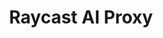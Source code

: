 ---
title: "Raycast AI Proxy"
description: "Proxy Raycast AI API to custom endpoint"
tags: ["Python"]
contributor: true
repo: "https://github.com/nohzafk/raycast_api_proxy"
weight: 40
---